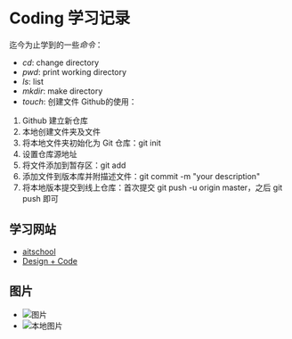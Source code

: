 # **Coding 学习记录**
迄今为止学到的一些*命令*：
- *cd*: change directory
- *pwd*: print working directory
- *ls*: list
- *mkdir*: make directory
- *touch*: 创建文件
Github的使用：
1. Github 建立新仓库
2. 本地创建文件夹及文件
3. 将本地文件夹初始化为 Git 仓库：git init
4. 设置仓库源地址
5. 将文件添加到暂存区：git add
6. 添加文件到版本库并附描述文件：git commit -m "your description"
7. 将本地版本提交到线上仓库：首次提交 git push -u origin master，之后 git push 即可

## 学习网站
- [aitschool](https://www.yuque.com/aitschool)
- [Design + Code](https://designcode.io/)
## 图片
- ![图片](https://unsplash.com/photos/5GrhIUq9pCM)
- ![本地图片](./image/nightshoot.jpg)
